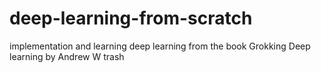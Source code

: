 # deep-learning-from-scratch
implementation and learning deep learning from the book Grokking Deep learning  by Andrew W trash
